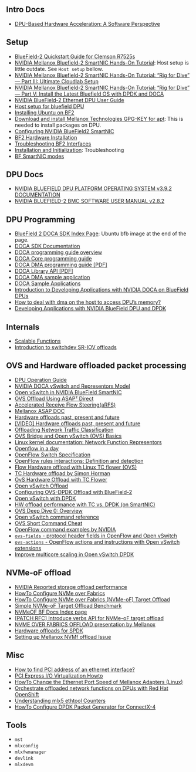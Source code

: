 ## Intro Docs ##

* [DPU-Based Hardware Acceleration: A Software Perspective](https://www.linleygroup.com/uploads/nvidia-doca-white-paper.pdf)

## Setup ##

* [BlueField-2 Quickstart Guide for Clemson R7525s](https://groups.google.com/g/cloudlab-users/c/Xk7F46PpxJo)
* [NVIDIA Mellanox Bluefield-2 SmartNIC Hands-On Tutorial](https://medium.com/codex/getting-your-hands-dirty-with-mellanox-bluefield-2-dpus-deployed-in-cloudlabs-clemson-facility-bcb4e689c7e6): Host setup is little outdate. See `Host setup` bellow.
* [NVIDIA Mellanox Bluefield-2 SmartNIC Hands-On Tutorial: “Rig for Dive” — Part III: Ultimate Cloudlab Setup](https://medium.com/codex/nvidia-mellanox-bluefield-2-smartnic-dpdk-rig-for-dive-part-iii-ultimate-cloudlab-setup-7efd8b47a480)
* [NVIDIA Mellanox Bluefield-2 SmartNIC Hands-On Tutorial: “Rig for Dive” — Part V: Install the Latest Bluefield OS with DPDK and DOCA](https://medium.com/codex/nvidia-mellanox-bluefield-2-smartnic-hands-on-tutorial-rig-for-dive-65a6b7278b23)
* [NVIDIA BlueField-2 Ethernet DPU User Guide](https://docs.nvidia.com/networking/display/BlueField2DPUENUG/NVIDIA+BlueField-2+Ethernet+DPU+User+Guide)
* [Host setup for bluefield DPU](https://docs.nvidia.com/networking/display/BlueFieldDPUOSLatest/Updating+Repo+Package+on+Host+Side)
* [Installing Ubuntu on BF2](https://docs.nvidia.com/networking/display/BlueFieldDPUOSLatest/Deploying+BlueField+Software+Using+BFB+from+Host)
* [Download and install Mellanox Technologies GPG-KEY for apt](https://docs.nvidia.com/networking/display/BlueFieldDPUOSLatest/Updating+DPU+Software+Packages+Using+Standard+Linux+Tools): This is needed to install packages on DPU.
* [Configuring NVIDIA BlueField2 SmartNIC](https://insujang.github.io/2022-01-06/configuring-nvidia-bluefield2-smartnic/)
* [BF2 Hardware Installation](https://docs.nvidia.com/networking/display/BlueField2DPUVPI)
* [Troubleshooting BF2 Interfaces](https://docs.nvidia.com/networking/display/BlueFieldDPUOSLatest/Host-side+Interface+Configuration)
* [Installation and Initialization](https://docs.nvidia.com/networking/m/view-rendered-page.action?abstractPageId=15042650): Troubleshooting
* [BF SmartNIC modes](https://mellanox.my.site.com/mellanoxcommunity/s/article/BlueField-SmartNIC-Modes)

## DPU Docs ##

* [NVIDIA BLUEFIELD DPU PLATFORM OPERATING SYSTEM v3.9.2 DOCUMENTATION](https://docs.nvidia.com/networking/display/BlueFieldDPUOSLatest)
* [NVIDIA BLUEFIELD-2 BMC SOFTWARE USER MANUAL v2.8.2](https://docs.nvidia.com/networking/display/BlueFieldBMCv282)

## DPU Programming ##

* [BlueField 2 DOCA SDK Index Page](https://developer.nvidia.com/networking/doca): Ubuntu bfb image at the end of the page.
* [DOCA SDK Documentation](https://docs.nvidia.com/doca/sdk/)
* [DOCA programming guide overview](https://docs.nvidia.com/doca/sdk/pdf/programming-guides-overview.pdf)
* [DOCA Core programming guide](https://docs.nvidia.com/doca/sdk/doca-core-programming-guide/index.html)
* [DOCA DMA programming guide [PDF]](https://docs.nvidia.com/doca/sdk/pdf/dma-programming-guide.pdf)
* [DOCA Library API [PDF]](https://docs.nvidia.com/doca/sdk/pdf/doca-libraries-api.pdf)
* [DOCA DMA sample application](https://docs.nvidia.com/doca/sdk/dma-samples/index.html)
* [DOCA Sample Applications](https://gitlab.com/nvidia/networking/bluefield/doca-sample-applications)
* [Introduction to Developing Applications with NVIDIA DOCA on BlueField DPUs](https://www.nvidia.com/en-us/on-demand/session/other2022-dc0511/)
* [How to deal with dma on the host to access DPU’s memory?](https://forums.developer.nvidia.com/t/how-to-deal-with-dma-on-the-host-to-access-dpus-memory/221441)
* [Developing Applications with NVIDIA BlueField DPU and DPDK](https://developer.nvidia.com/blog/developing-applications-with-nvidia-bluefield-dpu-and-dpdk/)

## Internals ##

* [Scalable Functions](https://github.com/Mellanox/scalablefunctions/wiki)
* [Introduction to switchdev SR-IOV offloads](https://legacy.netdevconf.info/1.2/slides/oct6/04_gerlitz_efraim_introduction_to_switchdev_sriov_offloads.pdf)

## OVS and Hardware offloaded packet processing ##
* [DPU Operation Guide](https://docs.nvidia.com/networking/display/BlueFieldDPUOSLatest/DPU+Operation)
* [NVIDIA DOCA vSwitch and Representors Model](https://docs.nvidia.com/doca/sdk/vswitch-and-representors-model/index.html)
* [Open vSwitch in NVIDIA BlueField SmartNIC](https://insujang.github.io/2022-01-17/open-vswitch-in-nvidia-bluefield-smartnic/)
* [OVS Offload Using ASAP² Direct](https://docs.nvidia.com/networking/pages/viewpage.action?pageId=39285091)
* [Accelerated Receive Flow Steering(aRFS)](https://support.mellanox.com/s/article/howto-configure-arfs-on-connectx-4)
* [Mellanox ASAP DOC](https://network.nvidia.com/sites/default/files/doc-2020/sb-asap2.pdf)
* [Hardware offloads past, present and future](https://www.openvswitch.org/support/ovscon2019/day2/0951-hw_offload_ovs_con_19-Oz-Mellanox.pdf)
* [[VIDEO] Hardware offloads past, present and future](https://www.youtube.com/watch?v=r4Vye71VvKA)
* [Offloading Network Traffic Classification](https://bootlin.com/pub/conferences/2019/elce/chevallier-network-classification-offload/chevallier-network-classification-offload.pdf)
* [OVS Bridge and Open vSwitch (OVS) Basics](https://network-insight.net/2015/11/21/open-vswitch-ovs-basics/)
* [Linux kernel documentation: Network Function Representors](https://docs.kernel.org/next/networking/representors.html)
* [Openflow in a day](https://archive.nanog.org/sites/default/files/mon.tutorial.wallace.openflow.31.pdf)
* [OpenFlow Switch Specification](https://opennetworking.org/wp-content/uploads/2013/04/openflow-spec-v1.3.1.pdf)
* [OpenFlow rules interactions: Definition and detection](https://pdfs.semanticscholar.org/4560/3e947edc0681ceb0d052b918b2412f24fe7f.pdf)
* [Flow Hardware offload with Linux TC flower (OVS)](https://docs.openvswitch.org/en/latest/howto/tc-offload/)
* [TC Hardware offload by Simon Horman](https://legacy.netdevconf.info/2.2/papers/horman-tcflower-talk.pdf)
* [OvS Hardware Offload with TC Flower](http://www.openvswitch.org/support/ovscon2017/horman.pdf)
* [Open vSwitch Offload](https://open-nfp.org/static/pdfs/dxdd-europe-ovs-offload-with-tc-flower.pdf)
* [Configuring OVS-DPDK Offload with BlueField-2](https://support.mellanox.com/s/article/Configuring-OVS-DPDK-Offload-with-BlueField-2)
* [Open vSwitch with DPDK](https://discourse.ubuntu.com/t/open-vswitch-with-dpdk/13085)
* [HW offload performance with TC vs. DPDK (on SmartNIC)](https://www.mail-archive.com/ovs-discuss@openvswitch.org/msg08054.html)
* [OVS Deep Dive 0: Overview](https://arthurchiao.art/blog/ovs-deep-dive-0-overview/)
* [Open vSwitch command reference](https://docs.pica8.com/display/PicOS431sp/PICOS+Open+vSwitch+Command+Reference)
* [OVS Short Command Cheat](https://www.southampton.ac.uk/~drn1e09/ofertie/openvswitch_useful_commands.txt)
* [OpenFlow command examples by NVIDIA](https://docs.nvidia.com/networking/display/Onyxv3102202/OpenFlow+Commands)
* [`ovs-fields` - protocol header fields in OpenFlow and Open vSwitch](https://man7.org/linux/man-pages/man7/ovs-fields.7.html)
* [`ovs-actions` - OpenFlow actions and instructions with Open vSwitch extensions](https://man7.org/linux/man-pages/man7/ovs-actions.7.html)
* [Improve multicore scaling in Open vSwitch DPDK](https://developers.redhat.com/articles/2021/11/19/improve-multicore-scaling-open-vswitch-dpdk)

## NVMe-oF offload ##

* [NVIDIA Reported storage offload performance](https://blogs.nvidia.com/blog/2021/12/21/bluefield-dpu-world-record-performance/)
* [HowTo Configure NVMe over Fabrics](https://support.mellanox.com/s/article/howto-configure-nvme-over-fabrics)
* [HowTo Configure NVMe over Fabrics (NVMe-oF) Target Offload](https://mymellanox.force.com/mellanoxcommunity/s/article/howto-configure-nvme-over-fabrics--nvme-of--target-offload)
* [Simple NVMe-oF Target Offload Benchmark](https://support.mellanox.com/s/article/simple-nvme-of-target-offload-benchmark)
* [NVMeOF BF Docs Index page](https://docs.nvidia.com/networking/display/MLNXENv451010/NVME-oF+-+NVM+Express+over+Fabrics)
* [[PATCH RFC] Introduce verbs API for NVMe-oF target offload](https://www.spinics.net/lists/linux-rdma/msg58512.html)
* [NVME OVER FABRICS OFFLOAD presentation by Mellanox](https://www.openfabrics.org/wp-content/uploads/204_TOved.pdf)
* [Hardware offloads for SPDK](https://ci.spdk.io/download/events/2019-summit/10+SPDK+-+(Mellanox)+Hardware+offloads+for+SPDK.pdf)
* [Setting up Mellanox NVMf offload Issue](https://forums.developer.nvidia.com/t/setting-up-mellanox-nvmf-offload/206709)

## Misc ##

* [How to find PCI address of an ethernet interface?](https://askubuntu.com/questions/654820/how-to-find-pci-address-of-an-ethernet-interface)
* [PCI Express I/O Virtualization Howto](https://docs.kernel.org/PCI/pci-iov-howto.html)
* [HowTo Change the Ethernet Port Speed of Mellanox Adapters (Linux)](https://support.mellanox.com/s/article/howto-change-the-ethernet-port-speed-of-mellanox-adapters--linux-x)
* [Orchestrate offloaded network functions on DPUs with Red Hat OpenShift](https://developers.redhat.com/articles/2022/04/26/orchestrate-offloaded-network-functions-dpus-red-hat-openshift#)
* [Understanding mlx5 ethtool Counters](https://enterprise-support.nvidia.com/s/article/understanding-mlx5-ethtool-counters)
* [HowTo Configure DPDK Packet Generator for ConnectX-4](https://mellanox.my.site.com/mellanoxcommunity/s/article/howto-configure-dpdk-packet-generator-for-connectx-4)

## Tools ##

* `mst`
* `mlxconfig`
* `mlxfwmanager`
* `devlink`
* `mlxdevm`